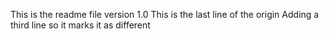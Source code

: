 This is the readme file version 1.0
This is the last line of the origin
Adding a third line so it marks it as different
